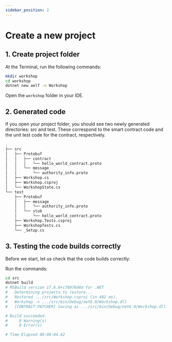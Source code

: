 ```yaml
---
sidebar_position: 2
---
```


# Create a new project

## 1. Create project folder

At the Terminal, run the following commands:

```bash
mkdir workshop
cd workshop
dotnet new aelf -n Workshop
```

Open the `workshop` folder in your IDE.

## 2. Generated code

If you open your project folder, you should see two newly generated directories: src and test. These correspond to the smart contract code and the unit test code for the contract, respectively.

```bash
.
├── src
│   ├── Protobuf
│   │   ├── contract
│   │   │   └── hello_world_contract.proto
│   │   └── message
│   │       └── authority_info.proto
│   ├── Workshop.cs
│   ├── Workshop.csproj
│   └── WorkshopState.cs
└── test
    ├── Protobuf
    │   ├── message
    │   │   └── authority_info.proto
    │   └── stub
    │       └── hello_world_contract.proto
    ├── Workshop.Tests.csproj
    ├── WorkshopTests.cs
    └── _Setup.cs
```

## 3. Testing the code builds correctly

Before we start, let us check that the code builds correctly:

Run the commands:

```bash
cd src
dotnet build
# MSBuild version 17.6.8+c70978d4d for .NET
#   Determining projects to restore...
#   Restored .../src/Workshop.csproj (in 402 ms).
#   Workshop -> .../src/bin/Debug/net6.0/Workshop.dll
#   [CONTRACT-PATCHER] Saving as .../src/bin/Debug/net6.0/Workshop.dll.patched

# Build succeeded.
#     0 Warning(s)
#     0 Error(s)

# Time Elapsed 00:00:04.62
```
